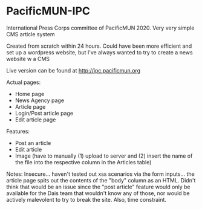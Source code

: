 # PacificMUN-IPC
International Press Corps committee of PacificMUN 2020. Very very simple CMS article system

Created from scratch within 24 hours. Could have been more efficient and set up a wordpress website, but I've always wanted to try to create a news website w a CMS

Live version can be found at http://ipc.pacificmun.org

Actual pages:
 - Home page
 - News Agency page
 - Article page
 - Login/Post article page
 - Edit article page
 
Features:
  - Post an article
  - Edit article
  - Image (have to manually (1) upload to server and (2) insert the name of the file into the respective column in the Articles table)
  
Notes:
Insecure... haven't tested out xss scenarios via the form inputs... the article page spits out the contents of the "body" column as an HTML. Didn't think that would be an issue since the "post article" feature would only be available for the Dais team that wouldn't know any of those, nor would be actively malevolent to try to break the site. Also, time constraint.
